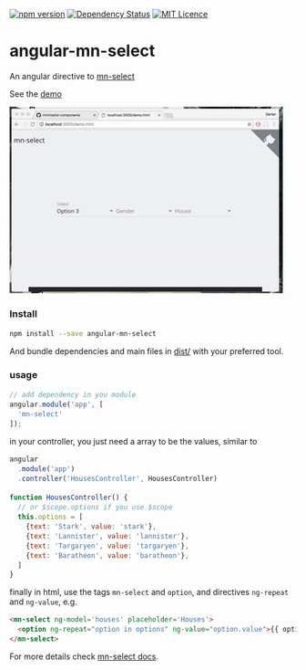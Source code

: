 [![npm version](https://badge.fury.io/js/angular-mn-select.svg)](https://badge.fury.io/js/angular-mn-select)
[![Dependency Status](https://gemnasium.com/badges/github.com/minimalist-components/angular-mn-select.svg)](https://gemnasium.com/github.com/minimalist-components/angular-mn-select)
[![MIT Licence](https://badges.frapsoft.com/os/mit/mit.svg?v=103)](https://opensource.org/licenses/mit-license.php) 

# angular-mn-select

An angular directive to [mn-select](https://github.com/minimalist-components/mn-select)

See the [demo](https://minimalist-components.github.io/angular-mn-select)

[![preview demo](https://raw.githubusercontent.com/minimalist-components/mn-select/master/preview.gif)](https://minimalist-components.github.io/angular-mn-select/)

### Install

```sh
npm install --save angular-mn-select
```

And bundle dependencies and main files in [dist/](https://github.com/minimalist-components/angular-mn-select/tree/master/dist) with your preferred tool.

### usage

```js
// add dependency in you module
angular.module('app', [
  'mn-select'
]);
```

in your controller, you just need a array to be the values, similar to

```js
angular
  .module('app')
  .controller('HousesController', HousesController)

function HousesController() {
  // or $scope.options if you use $scope
  this.options = [
    {text: 'Stark', value: 'stark'},
    {text: 'Lannister', value: 'lannister'},
    {text: 'Targaryen', value: 'targaryen'},
    {text: 'Baratheon', value: 'baratheon'},
  ]
}
```

finally in html, use the tags `mn-select` and `option`, and directives `ng-repeat` and `ng-value`, e.g.

```html
<mn-select ng-model='houses' placeholder='Houses'>
  <option ng-repeat="option in options" ng-value="option.value">{{ option.text }}</option>
</mn-select>
```


For more details check [mn-select docs](https://github.com/minimalist-components/mn-select).

